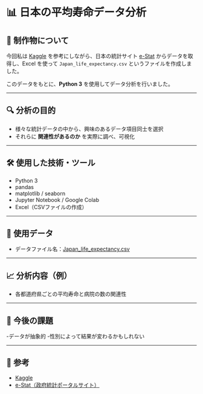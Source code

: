 # 📊 日本の平均寿命データ分析

## 📁 制作物について

今回私は [Kaggle](https://www.kaggle.com/) を参考にしながら、日本の統計サイト [e-Stat](https://www.e-stat.go.jp/) からデータを取得し、Excel を使って `Japan_life_expectancy.csv` というファイルを作成しました。

このデータをもとに、**Python 3** を使用してデータ分析を行いました。

---

## 🔍 分析の目的

- 様々な統計データの中から、興味のあるデータ項目同士を選択
- それらに **関連性があるのか** を実際に調べ、可視化

---

## 🛠 使用した技術・ツール

- Python 3
- pandas
- matplotlib / seaborn
- Jupyter Notebook / Google Colab
- Excel（CSVファイルの作成）

---

## 📂 使用データ

- データファイル名：[Japan_life_expectancy.csv](https://github.com/user-attachments/files/20437255/Japan_life_expectancy.csv)

---

## 📈 分析内容（例）

- 各都道府県ごとの平均寿命と病院の数の関連性

---

## 📝 今後の課題

-データが抽象的
-性別によって結果が変わるかもしれない

---

## 📌 参考

- [Kaggle](https://www.kaggle.com/)
- [e-Stat（政府統計ポータルサイト）](https://www.e-stat.go.jp/)
